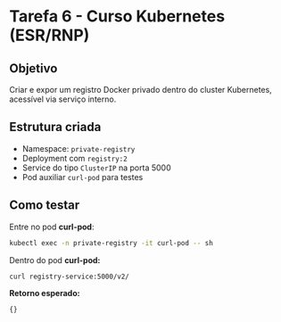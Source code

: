 # Tarefa 6 - Curso Kubernetes (ESR/RNP)

## Objetivo
Criar e expor um registro Docker privado dentro do cluster Kubernetes, acessível via serviço interno.

## Estrutura criada

- Namespace: `private-registry`
- Deployment com `registry:2`
- Service do tipo `ClusterIP` na porta 5000
- Pod auxiliar `curl-pod` para testes

## Como testar

Entre no pod **curl-pod**:

```sh
kubectl exec -n private-registry -it curl-pod -- sh 
```

Dentro do pod **curl-pod:**
```sh
curl registry-service:5000/v2/
```

**Retorno esperado:**

`{}`

